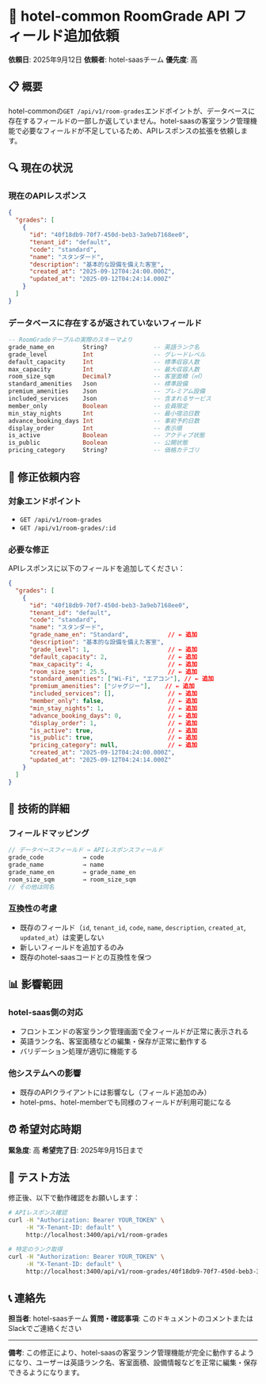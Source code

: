 # 🏨 hotel-common RoomGrade API フィールド追加依頼

**依頼日**: 2025年9月12日
**依頼者**: hotel-saasチーム
**優先度**: 高

## 📋 **概要**

hotel-commonの`GET /api/v1/room-grades`エンドポイントが、データベースに存在するフィールドの一部しか返していません。hotel-saasの客室ランク管理機能で必要なフィールドが不足しているため、APIレスポンスの拡張を依頼します。

## 🔍 **現在の状況**

### **現在のAPIレスポンス**
```json
{
  "grades": [
    {
      "id": "40f18db9-70f7-450d-beb3-3a9eb7168ee0",
      "tenant_id": "default",
      "code": "standard",
      "name": "スタンダード",
      "description": "基本的な設備を備えた客室",
      "created_at": "2025-09-12T04:24:00.000Z",
      "updated_at": "2025-09-12T04:24:14.000Z"
    }
  ]
}
```

### **データベースに存在するが返されていないフィールド**
```sql
-- RoomGradeテーブルの実際のスキーマより
grade_name_en        String?             -- 英語ランク名
grade_level          Int                 -- グレードレベル
default_capacity     Int                 -- 標準収容人数
max_capacity         Int                 -- 最大収容人数
room_size_sqm        Decimal?            -- 客室面積（㎡）
standard_amenities   Json                -- 標準設備
premium_amenities    Json                -- プレミアム設備
included_services    Json                -- 含まれるサービス
member_only          Boolean             -- 会員限定
min_stay_nights      Int                 -- 最小宿泊日数
advance_booking_days Int                 -- 事前予約日数
display_order        Int                 -- 表示順
is_active            Boolean             -- アクティブ状態
is_public            Boolean             -- 公開状態
pricing_category     String?             -- 価格カテゴリ
```

## 🎯 **修正依頼内容**

### **対象エンドポイント**
- `GET /api/v1/room-grades`
- `GET /api/v1/room-grades/:id`

### **必要な修正**
APIレスポンスに以下のフィールドを追加してください：

```json
{
  "grades": [
    {
      "id": "40f18db9-70f7-450d-beb3-3a9eb7168ee0",
      "tenant_id": "default",
      "code": "standard",
      "name": "スタンダード",
      "grade_name_en": "Standard",           // ← 追加
      "description": "基本的な設備を備えた客室",
      "grade_level": 1,                      // ← 追加
      "default_capacity": 2,                 // ← 追加
      "max_capacity": 4,                     // ← 追加
      "room_size_sqm": 25.5,                 // ← 追加
      "standard_amenities": ["Wi-Fi", "エアコン"], // ← 追加
      "premium_amenities": ["ジャグジー"],    // ← 追加
      "included_services": [],               // ← 追加
      "member_only": false,                  // ← 追加
      "min_stay_nights": 1,                  // ← 追加
      "advance_booking_days": 0,             // ← 追加
      "display_order": 1,                    // ← 追加
      "is_active": true,                     // ← 追加
      "is_public": true,                     // ← 追加
      "pricing_category": null,              // ← 追加
      "created_at": "2025-09-12T04:24:00.000Z",
      "updated_at": "2025-09-12T04:24:14.000Z"
    }
  ]
}
```

## 🔧 **技術的詳細**

### **フィールドマッピング**
```javascript
// データベースフィールド → APIレスポンスフィールド
grade_code           → code
grade_name           → name
grade_name_en        → grade_name_en
room_size_sqm        → room_size_sqm
// その他は同名
```

### **互換性の考慮**
- 既存のフィールド（`id`, `tenant_id`, `code`, `name`, `description`, `created_at`, `updated_at`）は変更しない
- 新しいフィールドを追加するのみ
- 既存のhotel-saasコードとの互換性を保つ

## 📊 **影響範囲**

### **hotel-saas側の対応**
- フロントエンドの客室ランク管理画面で全フィールドが正常に表示される
- 英語ランク名、客室面積などの編集・保存が正常に動作する
- バリデーション処理が適切に機能する

### **他システムへの影響**
- 既存のAPIクライアントには影響なし（フィールド追加のみ）
- hotel-pms、hotel-memberでも同様のフィールドが利用可能になる

## ⏰ **希望対応時期**

**緊急度**: 高
**希望完了日**: 2025年9月15日まで

## 🧪 **テスト方法**

修正後、以下で動作確認をお願いします：

```bash
# APIレスポンス確認
curl -H "Authorization: Bearer YOUR_TOKEN" \
     -H "X-Tenant-ID: default" \
     http://localhost:3400/api/v1/room-grades

# 特定のランク取得
curl -H "Authorization: Bearer YOUR_TOKEN" \
     -H "X-Tenant-ID: default" \
     http://localhost:3400/api/v1/room-grades/40f18db9-70f7-450d-beb3-3a9eb7168ee0
```

## 📞 **連絡先**

**担当者**: hotel-saasチーム
**質問・確認事項**: このドキュメントのコメントまたはSlackでご連絡ください

---

**備考**: この修正により、hotel-saasの客室ランク管理機能が完全に動作するようになり、ユーザーは英語ランク名、客室面積、設備情報などを正常に編集・保存できるようになります。
